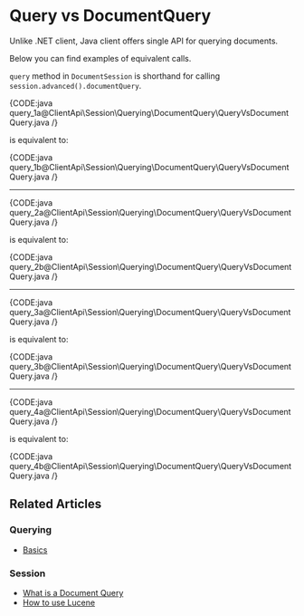 # Query vs DocumentQuery

Unlike .NET client, Java client offers single API for querying documents. 

Below you can find examples of equivalent calls. 


`query` method in `DocumentSession` is shorthand for calling `session.advanced().documentQuery`.

{CODE:java query_1a@ClientApi\Session\Querying\DocumentQuery\QueryVsDocumentQuery.java /}

is equivalent to:

{CODE:java query_1b@ClientApi\Session\Querying\DocumentQuery\QueryVsDocumentQuery.java /}

<hr />

{CODE:java query_2a@ClientApi\Session\Querying\DocumentQuery\QueryVsDocumentQuery.java /}

is equivalent to:

{CODE:java query_2b@ClientApi\Session\Querying\DocumentQuery\QueryVsDocumentQuery.java /}

<hr />

{CODE:java query_3a@ClientApi\Session\Querying\DocumentQuery\QueryVsDocumentQuery.java /}

is equivalent to:

{CODE:java query_3b@ClientApi\Session\Querying\DocumentQuery\QueryVsDocumentQuery.java /}

<hr />

{CODE:java query_4a@ClientApi\Session\Querying\DocumentQuery\QueryVsDocumentQuery.java /}

is equivalent to:

{CODE:java query_4b@ClientApi\Session\Querying\DocumentQuery\QueryVsDocumentQuery.java /}


## Related Articles

### Querying

- [Basics](../../../../indexes/querying/query-index)

### Session 

- [What is a Document Query](../../../../client-api/session/querying/document-query/what-is-document-query)
- [How to use Lucene](../../../../client-api/session/querying/document-query/how-to-use-lucene)

